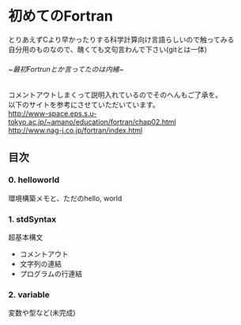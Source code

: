 # 初めてのFortran
とりあえずCより早かったりする科学計算向け言語らしいので触ってみる  
自分用のものなので、醜くても文句言わんで下さい(gitとは一体)  
###### ~最初Fortrunとか言ってたのは内緒~

コメントアウトしまくって説明入れているのでそのへんもご了承を。  
以下のサイトを参考にさせていただいています。  
http://www-space.eps.s.u-tokyo.ac.jp/~amano/education/fortran/chap02.html  
http://www.nag-j.co.jp/fortran/index.html

## 目次
### 0. helloworld
環境構築メモと、ただのhello, world
### 1. stdSyntax
超基本構文
- コメントアウト
- 文字列の連結
- プログラムの行連結
### 2. variable
変数や型など(未完成)